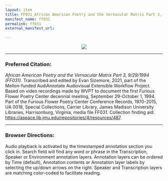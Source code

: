 ```yaml
---
layout: item
title: FF031_African American Poetry and the Vernacular Matrix Part 3, 9/29/1994
manifest_name: ff031
permalink: ff031
external_manifest_url: 

---
```

<!-- Add an essay or interpretive material below this line,
using HTML or markdown.  Do not modify this file above this line -->
<p style="text-align:center"><img src="https://www.jmu.edu/_images/furiousflower/furious-flower-logo.jpg"></p>
<hr>
<h3>Preferred Citation:</h3>
<i>African American Poetry and the Vernacular Matrix Part 3, 9/29/1994 (FF031)</i>. Transcribed and edited by Evan Sizemore, 2021, part of the Mellon-funded AudiAnnotate Audiovisual Extensible Workflow Project. Based on video recordings made by WVPT to document the first Furious Flower Poetry Center decennial meeting, September 29-October 1, 1994. Part of the Furious Flower Poetry Center Conference Records, 1970-2015, UA 0018, Special Collections, Carrier Library, James Madison University Libraries, Harrisonburg, Virginia, media file FF031. Collection finding aid: <a href="https://aspace.lib.jmu.edu/repositories/4/resources/487">https://aspace.lib.jmu.edu/repositories/4/resources/487</a>.
<hr>
<h3>Browser Directions:</h3> 
Audio playback is activated by the timestamped annotation section you click in. Search field will find any word or phrase in the Transcription, Speaker or Environment annotation layers. Annotation layers can be ordered by Time (default), Annotation contents or Annotation layer labels by selecting the up/down arrows on the right. Speaker and Transcription layers are matching color-coded to facilitate reading.
